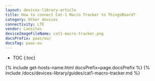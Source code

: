 ```yaml
---
layout: devices-library-article
title: How to connect Cat-1 Macro Tracker to ThingsBoard?
category: Other devices
connectivity: LTE
vendor: Lansitec
deviceImageFileName: cat1-macro-tracker.png
docsPrefix: paas/eu/
docsTag: paas-eu
---
```


* TOC
{:toc}

{% include get-hosts-name.html docsPrefix=page.docsPrefix %}
{% include /docs/devices-library/guides/cat1-macro-tracker.md %}
